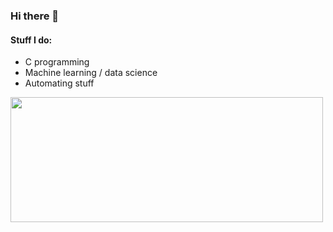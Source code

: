 ### Hi there 👋

#### Stuff I do:
  * C programming
  * Machine learning / data science
  * Automating stuff

<img height="200px" width="500px" src="https://github-readme-stats.vercel.app/api/top-langs/?username=KristupasTrr&hide_title=true&hide_border=true&layout=compact&theme=tokyonight&line_height=21"/>
